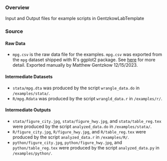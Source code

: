 ### Overview
Input and Output files for example scripts in GentzkowLabTemplate

### Source

#### Raw Data

* `mpg.csv` is the raw data file for the examples. `mpg.csv` was exported from the `mpg` dataset shipped with R's ggplot2 package. See [here](https://rpubs.com/shailesh/mpg-exploration) for more detail. Exported manually by Matthew Gentzkow 12/15/2023.

#### Intermediate Datasets
* `stata/mpg.dta` was produced by the script `wrangle_data.do` in `/examples/stata/`.
* `R/mpg.Rdata` was produced by the script `wrangld_data.r` in `/examples/r/`.

#### Intermediate Outputs
* `stata/figure_city.jpg`, `stata/figure_hwy.jpg`, and `stata/table_reg.tex` were produced by the script `analyzed_data.do` in `/examples/stata/`.
* `R/figure_city.jpg`, `R/figure_hwy.jpg`, and `R/table_reg.tex` were produced by the script `analyzed_data.r` in `/examples/R/`.
* `python/figure_city.jpg`, `python/figure_hwy.jpg`, and `python/table_reg.tex` were produced by the script `analyzed_data.py` in `/examples/python/`.

